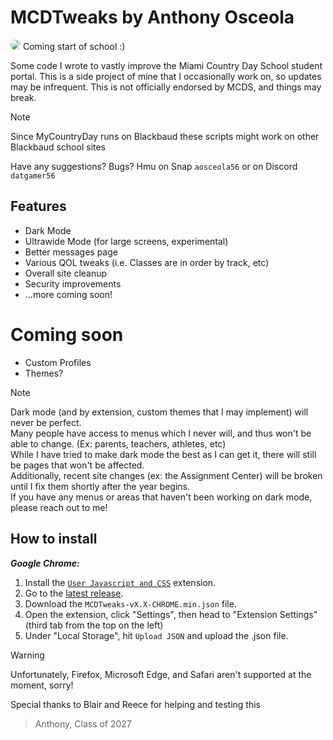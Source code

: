 # MCDTweaks by Anthony Osceola
<img src="https://cdn.discordapp.com/attachments/1241414546527359049/1273825140240810054/Untitled_presentation.png?ex=66c0059b&is=66beb41b&hm=20dce85c4c34dbb25f7ad071362042d1b261a74257be6512a5194b6dc88668a1&" style="text-align: center; border-radius: 10px;">
Coming start of school :)

Some code I wrote to vastly improve the Miami Country Day School student portal.
This is a side project of mine that I occasionally work on, so updates may be infrequent.
This is not officially endorsed by MCDS, and things may break.

> [!NOTE]
> Since MyCountryDay runs on Blackbaud these scripts might work on other Blackbaud school sites

Have any suggestions? Bugs? Hmu on Snap `aosceola56` or on Discord `datgamer56`

## Features

- Dark Mode
- Ultrawide Mode (for large screens, experimental)
- Better messages page
- Various QOL tweaks (i.e. Classes are in order by track, etc)
- Overall site cleanup
- Security improvements
- ...more coming soon!

# Coming soon
- Custom Profiles
- Themes?

> [!NOTE]
> Dark mode (and by extension, custom themes that I may implement) will never be perfect. <br />
> Many people have access to menus which I never will, and thus won't be able to change. (Ex: parents, teachers, athletes, etc) <br />
> While I have tried to make dark mode the best as I can get it, there will still be pages that won't be affected. <br />
> Additionally, recent site changes (ex: the Assignment Center) will be broken until I fix them shortly after the year begins. <br />
> If you have any menus or areas that haven't been working on dark mode, please reach out to me! <br />

## How to install

***Google Chrome:***

1. Install the [`User Javascript and CSS`](https://chromewebstore.google.com/detail/user-javascript-and-css/nbhcbdghjpllgmfilhnhkllmkecfmpld?hl=en&pli=1) extension.
2. Go to the [latest release](https://github.com/aosceola27/MCDTweaks/releases/latest).
3. Download the `MCDTweaks-vX.X-CHROME.min.json` file.
4. Open the extension, click "Settings", then head to "Extension Settings" (third tab from the top on the left)
5. Under "Local Storage", hit `Upload JSON` and upload the .json file.

> [!WARNING]
> Unfortunately, Firefox, Microsoft Edge, and Safari aren't supported at the moment, sorry!

Special thanks to Blair and Reece for helping and testing this
> Anthony, Class of 2027
